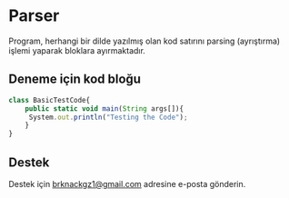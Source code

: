 
# Parser

Program, herhangi bir dilde yazılmış olan kod satırını parsing (ayrıştırma) işlemi yaparak bloklara ayırmaktadır.

## Deneme için kod bloğu

```javascript
class BasicTestCode{  
    public static void main(String args[]){  
     System.out.println("Testing the Code");  
    }  
}  
```

  
## Destek

Destek için brknackgz1@gmail.com adresine e-posta gönderin.

  
